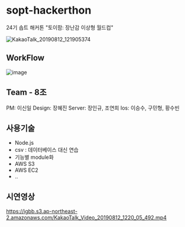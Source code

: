 # sopt-hackerthon

24기 솝트 해커톤 "토이팜: 장난감 이상형 월드컵"


![KakaoTalk_20190812_121905374](https://user-images.githubusercontent.com/49789734/62844348-a3a7b100-bcfb-11e9-8c21-edb3b477159b.jpg)



## WorkFlow

![image](https://user-images.githubusercontent.com/49789734/62844216-a81f9a00-bcfa-11e9-8ada-ff520fb1745b.png)

## Team - 8조

PM: 이신일
Design: 장혜진
Server: 장인규, 조연희
Ios: 이승수, 구민형, 황수빈


## 사용기술
- Node.js
- csv : 데이터베이스 대신 연습 
- 기능별 module화
- AWS S3
- AWS EC2
- ..

## 시연영상

https://igbb.s3.ap-northeast-2.amazonaws.com/KakaoTalk_Video_20190812_1220_05_492.mp4
